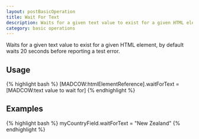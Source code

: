 ```yaml
---
layout: postBasicOperation
title: Wait For Text
description: Waits for a given text value to exist for a given HTML element.
category: basic operations
---
```


Waits for a given text value to exist for a given HTML element, by default waits 20 seconds before reporting a test error.

## Usage
{% highlight bash %}
[MADCOW:htmlElementReference].waitForText = [MADCOW:text value to wait for]
{% endhighlight %}

## Examples
{% highlight bash %}
myCountryField.waitForText = "New Zealand"
{% endhighlight %}


